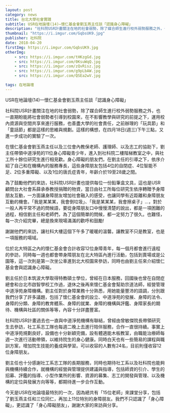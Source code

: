 ```yaml
---
layout: post
category: news
title: 台北大學社會實踐
subtitle: USR在地論壇(14)—懷仁基金會劉玉燕主任談「認識身心障礙」
description: "社科院USR計畫關注在地的社會弱勢，除了媒合師生進行校外弱勢服務之外，也一直期盼能將社會弱勢者引導到校園來..."
thumbnail: "https://i.imgur.com/GqbsUK9.jpg"
publisher: 社科院
date: 2018-04-20
firstImg: https://i.imgur.com/GqbsUK9.jpg
otherImg:
    - src: https://i.imgur.com/tHKzgGd.jpg
    - src: https://i.imgur.com/0KsuWqQ.jpg
    - src: https://i.imgur.com/zQvRisz.jpg
    - src: https://i.imgur.com/g9pLbAW.jpg
    - src: https://i.imgur.com/QSEa2wV.jpg

tags: 在地論壇
---
```


USR在地論壇(14)—懷仁基金會劉玉燕主任談「認識身心障礙」

社科院USR計畫關注在地的社會弱勢，除了媒合師生進行校外弱勢服務之外，也一直期盼能將社會弱勢者引導到校園來，在不影響教學與研究的前提之下，運用校內資源與空間共享來進行服務，也善盡大學的社會責任，之前辦理的「玩具節」和「童話節」都是這樣的思維與規劃。這樣的構想，在四月18日(週三)下午三點，又進一步成功的實驗了一次。

在懷仁基金會劉玉燕主任以及三位會內教保老師、護理師、以及志工的協助下，劉主任帶領中道淨苑的11位身心障礙青少年，進入到社科院二樓階梯教室之中，與社工所十餘位研究生進行相見歡。身心障礙的朋友們，在劉主任的引導之下，依序介紹了自己和在機構內的服務專長，這些身障朋友包括4位的自閉症、4位智能不足、2位多重障礙、以及1位的唐氏症青年，年齡介於19至28歲之間。

為了鼓勵他們的來訪，社科院USR計畫也提供每位一份鉛筆盒文具，這也是USR顧問台大社會系薛承泰教授捐贈的物資，當日由社工所每位研究生依序轉贈予身障朋友互動，一方面讓身障朋友增加社會融入的感受，也讓同學有近距離和身障朋友互動的機會。「我是某某某，我會倒垃圾」、「我是某某某，我會擦桌子」…，對於一般人再平常不過的問候語，要從身障朋友口中慢慢清楚的說出，都是一項困難的過程，相信劉主任和老師們，為了這個簡單的問候，都一定努力了很久。也難怪，每一次介紹完畢，總是換來現場滿滿的歡呼和鼓勵!

謝謝他們的來訪，讓社科大樓這個下午多了暖暖的溫韾。讓教室不只是教室，也是一項服務的場域。

位於北大特區之內的懷仁基金會合計收容12位身障青年，每一個月都會進行遠程的參訪，同時每一週也都會帶身障朋友在北大特區內進行活動，包括到賣場或是公園等，這一次則是第一次坐公車進到北大校園來參訪，同時也由劉主任來介紹懷仁基金會與認識身心障礙。

劉主任於日本筑波大學取得特教碩士學位，曾經在日本服務，回國後也曾在自閉症總會和台北市啟智學校工作過，退休之後再來懷仁基金會幫助宗道法師，經營管理中道淨苑身障機構。劉主任對於身障業務十分熟悉，用她能量豐沛的語調，分別跟我們分享了許多議題，包括了懷仁基金會的設立、中道淨苑的發展、身障的法令、身障的分類、身障的教育體系、身障的就業、身障的機構與評鑑、身障家長的期待、機構與社區的關係等等，內容十分詳盡豐富。

社科院USR計畫過去也一直與中道淨苑機構有聯結，曾經由曾敏傑院長帶領研究生去參訪，社工系志工隊也每週二晚上去進行陪伴服務，合作一直很持續。事實上中道淨苑規劃良好，設備也十分新穎完備，設有體適能木板教室，由職能治療師每週一次進行活動帶領，以維持院生的身心健康。同時白天也有一些簡易的課程與職訓方案，增加院生技能的養成與學習。可以收容的人數有24名，目前則僅收容12位身障朋友。

劉主任也十分感謝社工系志工隊的長期服務，同時也期待社工系以及社科院也能夠與機構持續合作，就機構的經營與管理提供建議與指導，包括師資的引介、學生的招募、評鑑的指導、小型作業所的影響、資源的募集、志工的開發與管理、以及機構的定位與發展方向等等，都期待進一步合作互動。

今天是USR在地論壇最特別的一次，因為總共有「15位老師」來課堂分享，包括了劉玉燕主任和三位同仁，再加上11位特別的身障朋友。我們不只認識了「身心障礙」，更認識了「身心障礙朋友」，謝謝大家的來訪與分享。
